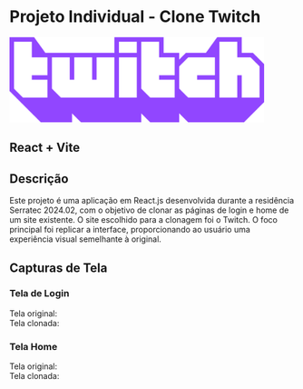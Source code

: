 # Projeto Individual - Clone Twitch
<img height="150px" src="src/assets/twitch_wordmark_extruded_purple.png" alt="Logo Twitch"/>

## React + Vite


## Descrição

Este projeto é uma aplicação em React.js desenvolvida durante a residência Serratec 2024.02, com o objetivo de clonar as páginas de login e home de um site existente. O site escolhido para a clonagem foi o Twitch. O foco principal foi replicar a interface, proporcionando ao usuário uma experiência visual semelhante à original.

## Capturas de Tela

### Tela de Login

Tela original:<br>
Tela clonada:

### Tela Home

Tela original:<br>
Tela clonada:

